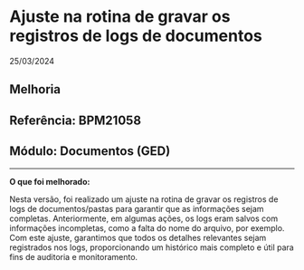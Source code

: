 # Ajuste na rotina de gravar os registros de logs de documentos
25/03/2024
## Melhoria
## Referência: BPM21058
## Módulo: Documentos (GED)
***

**O que foi melhorado:**

Nesta versão, foi realizado um ajuste na rotina de gravar os registros de logs de documentos/pastas para garantir que as informações sejam completas. Anteriormente, em algumas ações, os logs eram salvos com informações incompletas, como a falta do nome do arquivo, por exemplo. Com este ajuste, garantimos que todos os detalhes relevantes sejam registrados nos logs, proporcionando um histórico mais completo e útil para fins de auditoria e monitoramento.